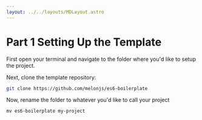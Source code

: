 ```yaml
---
layout: ../../layouts/MDLayout.astro
---
```

# Part 1 Setting Up the Template
First open your terminal and navigate to the folder where you'd like to setup the project.

Next, clone the template repository:
```bash
git clone https://github.com/melonjs/es6-boilerplate
```

Now, rename the folder to whatever you'd like to call your project
```
mv es6-boilerplate my-project
```
